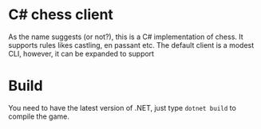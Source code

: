 # C# chess client

As the name suggests (or not?), this is a C# implementation of chess. It supports rules likes castling, en passant etc. The default client is a modest CLI, however, it can be expanded to support 

# Build

You need to have the latest version of .NET, just type `dotnet build` to compile the game.